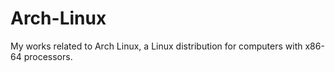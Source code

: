 # Arch-Linux
My works related to Arch Linux, a Linux distribution for computers with x86-64 processors.
